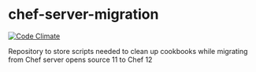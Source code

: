 # chef-server-migration

[![Code Climate](https://codeclimate.com/github/Tensibai/chef-server-migration/badges/gpa.svg)](https://codeclimate.com/github/Tensibai/chef-server-migration)

Repository to store scripts needed to clean up cookbooks while migrating from Chef server opens source 11 to Chef 12

